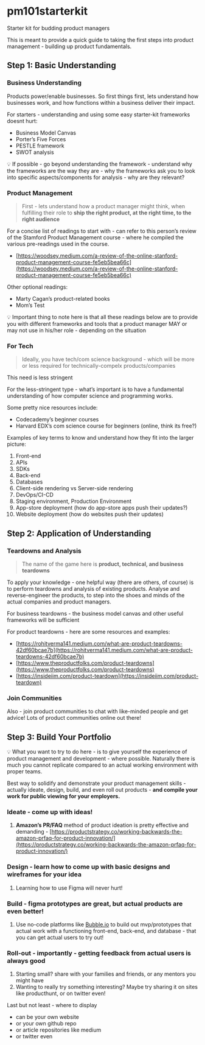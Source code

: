# pm101starterkit
Starter kit for budding product managers

This is meant to provide a quick guide to taking the first steps into product management - building up product fundamentals.

## Step 1: Basic Understanding

### Business Understanding

Products power/enable businesses. So first things first, lets understand how businesses work, and how functions within a business deliver their impact.

For starters - understanding and using some easy starter-kit frameworks doesnt hurt: 

- Business Model Canvas
- Porter’s Five Forces
- PESTLE framework
- SWOT analysis

<aside>
💡 If possible - go beyond understanding the framework - understand why the frameworks are the way they are - why the frameworks ask you to look into specific aspects/components for analysis - why are they relevant?

</aside>

### Product Management

> First - lets understand how a product manager might think, when fulfilling their role to **********************************************************************************************************ship the right product, at the right time, to the right audience**********************************************************************************************************
> 

For a concise list of readings to start with - can refer to this person’s review of the Stamford Product Management course - where he compiled the various pre-readings used in the course.

- [https://woodsey.medium.com/a-review-of-the-online-stanford-product-management-course-fe5eb5bea66c](https://woodsey.medium.com/a-review-of-the-online-stanford-product-management-course-fe5eb5bea66c)

Other optional readings:

- Marty Cagan’s product-related books
- Mom’s Test

<aside>
💡 Important thing to note here is that all these readings below are to provide you with different frameworks and tools that a product manager MAY or may not use in his/her role - depending on the situation

</aside>

### For Tech

> Ideally, you have tech/com science background - which will be more or less required for technically-compelx products/companies

This need is less stringent
> 

For the less-stringent type - what’s important is to have a fundamental understanding of how computer science and programming works.

Some pretty nice resources include:

- Codecademy’s beginner courses
- Harvard EDX’s com science course for beginners (online, think its free?)

Examples of key terms to know and understand how they fit into the larger picture:

1. Front-end
2. APIs
3. SDKs
4. Back-end
5. Databases
6. Client-side rendering vs Server-side rendering
7. DevOps/CI-CD 
8. Staging environment, Production Environment
9. App-store deployment (how do app-store apps push their updates?)
10. Website deployment (how do websites push their updates)

## Step 2: Application of Understanding

### Teardowns and Analysis

> The name of the game here is ************************************************************product, technical, and business teardowns************************************************************
> 

To apply your knowledge - one helpful way (there are others, of course) is to perform teardowns and analysis of existing products. Analyse and reverse-engineer the products, to step into the shoes and minds of the actual companies and product managers.

For business teardowns - the business model canvas and other useful frameworks will be sufficient

For product teardowns - here are some resources and examples:

- [https://rohitverma141.medium.com/what-are-product-teardowns-42df60bcae7b](https://rohitverma141.medium.com/what-are-product-teardowns-42df60bcae7b)
- [https://www.theproductfolks.com/product-teardowns](https://www.theproductfolks.com/product-teardowns)
- [https://insideiim.com/product-teardown](https://insideiim.com/product-teardown)

### Join Communities

Also - join product communities to chat with like-minded people and get advice! Lots of product communities online out there!

## Step 3: Build Your Portfolio

<aside>
💡 What you want to try to do here - is to give yourself the experience of product management and development - where possible. Naturally there is much you cannot replicate compared to an actual working environment with proper teams.

</aside>

Best way to solidify and demonstrate your product management skills - actually ideate, design, build, and even roll out products - ****************************and compile your work for public viewing for your employers.****************************

### **Ideate - come up with ideas!**

1. ****************Amazon’s PR/FAQ**************** method of product ideation is pretty effective and demanding - [https://productstrategy.co/working-backwards-the-amazon-prfaq-for-product-innovation/](https://productstrategy.co/working-backwards-the-amazon-prfaq-for-product-innovation/)

### **Design - learn how to come up with basic designs and wireframes for your idea**

1. Learning how to use Figma will never hurt!

### **Build - figma prototypes are great, but actual products are even better!**

1. Use no-code platforms like [Bubble.io](http://Bubble.io) to build out mvp/prototypes that actual work with a functioning front-end, back-end, and database - that you can get actual users to try out!

### **Roll-out - importantly - getting feedback from actual users is always good**

1. Starting small? share with your families and friends, or any mentors you might have
2. Wanting to really try something interesting? Maybe try sharing it on sites like producthunt, or on twitter even!

Last but not least - where to display

- can be your own website
- or your own github repo
- or article repositories like medium
- or twitter even
